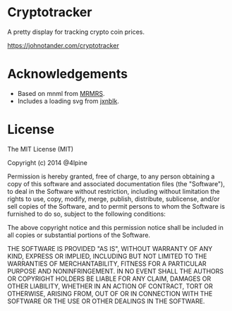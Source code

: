 # Cryptotracker

A pretty display for tracking crypto coin prices.

<https://johnotander.com/cryptotracker>

# Acknowledgements

  - Based on mnml from [MRMRS](http://mrmrs.cc "Adam Morse - Designer Developer").
  - Includes a loading svg from [jxnblk](https://github.com/jxnblk/loading).

# License

The MIT License (MIT)

Copyright (c) 2014 @4lpine

Permission is hereby granted, free of charge, to any person obtaining a copy
of this software and associated documentation files (the "Software"), to deal
in the Software without restriction, including without limitation the rights
to use, copy, modify, merge, publish, distribute, sublicense, and/or sell
copies of the Software, and to permit persons to whom the Software is
furnished to do so, subject to the following conditions:

The above copyright notice and this permission notice shall be included in
all copies or substantial portions of the Software.

THE SOFTWARE IS PROVIDED "AS IS", WITHOUT WARRANTY OF ANY KIND, EXPRESS OR
IMPLIED, INCLUDING BUT NOT LIMITED TO THE WARRANTIES OF MERCHANTABILITY,
FITNESS FOR A PARTICULAR PURPOSE AND NONINFRINGEMENT. IN NO EVENT SHALL THE
AUTHORS OR COPYRIGHT HOLDERS BE LIABLE FOR ANY CLAIM, DAMAGES OR OTHER
LIABILITY, WHETHER IN AN ACTION OF CONTRACT, TORT OR OTHERWISE, ARISING FROM,
OUT OF OR IN CONNECTION WITH THE SOFTWARE OR THE USE OR OTHER DEALINGS IN
THE SOFTWARE.

